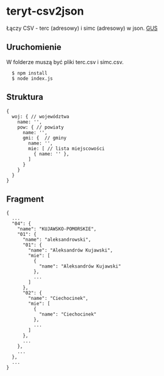 # teryt-csv2json

Łączy CSV - terc (adresowy) i simc (adresowy) w json.
[GUS](http://eteryt.stat.gov.pl/eTeryt/rejestr_teryt/udostepnianie_danych/baza_teryt/uzytkownicy_indywidualni/pobieranie/pliki_pelne.aspx)

## Uruchomienie

W folderze muszą być pliki terc.csv i simc.csv.

```
  $ npm install
  $ node index.js
```


## Struktura
```
{
  woj: { // województwa
    name: '',
    pow: { // powiaty
      name: '',
      gmi: {  // gminy
        name: '',
        mie: [ // lista miejscowości
          { name: '' },
        ]
      }
    }
  }
}
```

## Fragment
```
{
  ...
  "04": {
    "name": "KUJAWSKO-POMORSKIE",
    "01": {
      "name": "aleksandrowski",
      "01": {
        "name": "Aleksandrów Kujawski",
        "mie": [
          {
            "name": "Aleksandrów Kujawski"
          },
          ...
        ]
      },
      "02": {
        "name": "Ciechocinek",
        "mie": [
          {
            "name": "Ciechocinek"
          },
          ...
        ]
      },
      ...
    },
    ...
  },
  ...
}

```
